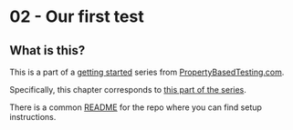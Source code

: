 # 02 - Our first test

## What is this?
This is a part of a [getting started](https://propertybasedtesting.com/learning-path-python/) series from [PropertyBasedTesting.com](https://propertybasedtesting.com).

Specifically, this chapter corresponds to [this part of the series](https://propertybasedtesting.com/first-property-test-python/).

There is a common [README](https://github.com/shaigeva/pbt_getting_started_python) for the repo where you can find setup instructions.
